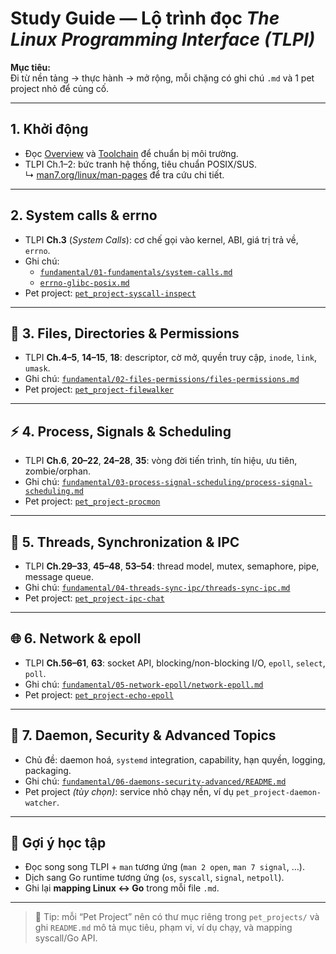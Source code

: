 # Study Guide — Lộ trình đọc *The Linux Programming Interface (TLPI)*

**Mục tiêu:**  
Đi từ nền tảng → thực hành → mở rộng, mỗi chặng có ghi chú `.md` và 1 pet project nhỏ để củng cố.

---

## 1. Khởi động

- Đọc [Overview](./overview.md) và [Toolchain](./toolchain.md) để chuẩn bị môi trường.
- TLPI Ch.1–2: bức tranh hệ thống, tiêu chuẩn POSIX/SUS.  
  ↳ [man7.org/linux/man-pages](https://man7.org/linux/man-pages/) để tra cứu chi tiết.

---

## 2. System calls & errno

- TLPI **Ch.3** (*System Calls*): cơ chế gọi vào kernel, ABI, giá trị trả về, `errno`.  
- Ghi chú:  
  - [`fundamental/01-fundamentals/system-calls.md`](../01-fundamentals/system-calls.md)  
  - [`errno-glibc-posix.md`](../fundamental/01-fundamentals/errno-glibc-posix.md)  
- Pet project: [`pet_project-syscall-inspect`](../pet_projects/pet_project-syscall-inspect/README.md)

---

## 📂 3. Files, Directories & Permissions

- TLPI **Ch.4–5**, **14–15**, **18**: descriptor, cờ mở, quyền truy cập, `inode`, `link`, `umask`.  
- Ghi chú: [`fundamental/02-files-permissions/files-permissions.md`](../02-files-permissions/files-permissions.md)  
- Pet project: [`pet_project-filewalker`](../02-files-permissions/pet_project-filewalker/README.md)

---

## ⚡ 4. Process, Signals & Scheduling

- TLPI **Ch.6**, **20–22**, **24–28**, **35**: vòng đời tiến trình, tín hiệu, ưu tiên, zombie/orphan.  
- Ghi chú: [`fundamental/03-process-signal-scheduling/process-signal-scheduling.md`](../fundamental/03-process-signal-scheduling/process-signal-scheduling.md)  
- Pet project: [`pet_project-procmon`](../pet_projects/pet_project-procmon/README.md)

---

## 🔄 5. Threads, Synchronization & IPC

- TLPI **Ch.29–33**, **45–48**, **53–54**: thread model, mutex, semaphore, pipe, message queue.  
- Ghi chú: [`fundamental/04-threads-sync-ipc/threads-sync-ipc.md`](../fundamental/04-threads-sync-ipc/threads-sync-ipc.md)  
- Pet project: [`pet_project-ipc-chat`](../pet_projects/pet_project-ipc-chat/README.md)

---

## 🌐 6. Network & epoll

- TLPI **Ch.56–61**, **63**: socket API, blocking/non-blocking I/O, `epoll`, `select`, `poll`.  
- Ghi chú: [`fundamental/05-network-epoll/network-epoll.md`](../fundamental/05-network-epoll/network-epoll.md)  
- Pet project: [`pet_project-echo-epoll`](../pet_projects/pet_project-echo-epoll/README.md)

---

## 🧠 7. Daemon, Security & Advanced Topics

- Chủ đề: daemon hoá, `systemd` integration, capability, hạn quyền, logging, packaging.  
- Ghi chú: [`fundamental/06-daemons-security-advanced/README.md`](../fundamental/06-daemons-security-advanced/README.md)  
- Pet project *(tùy chọn)*: service nhỏ chạy nền, ví dụ `pet_project-daemon-watcher`.

---

## 📘 Gợi ý học tập

- Đọc song song TLPI + `man` tương ứng (`man 2 open`, `man 7 signal`, …).  
- Dịch sang Go runtime tương ứng (`os`, `syscall`, `signal`, `netpoll`).  
- Ghi lại **mapping Linux ↔ Go** trong mỗi file `.md`.

---

> 🧩 Tip: mỗi “Pet Project” nên có thư mục riêng trong `pet_projects/` và ghi `README.md` mô tả mục tiêu, phạm vi, ví dụ chạy, và mapping syscall/Go API.
